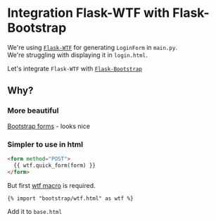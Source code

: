 # Integration Flask-WTF with Flask-Bootstrap


We're using [`Flask-WTF`](https://flask-wtf.readthedocs.io/en/stable/quickstart.html#creating-forms)
for generating `LoginForm` in `main.py`.  
We're struggling with displaying it in `login.html`.

Let's integrate `Flask-WTF` with [`Flask-Bootstrap`](https://pythonhosted.org/Flask-Bootstrap/basic-usage.html)

## Why?
### More beautiful
[Bootstrap forms](https://getbootstrap.com/docs/3.3/css/#forms) -
looks nice

### Simpler to use in html
```html
<form method="POST">
  {{ wtf.quick_form(form) }}
</form>
```

But first [wtf macro](https://pythonhosted.org/Flask-Bootstrap/macros.html#macros) is required.
```html
{% import "bootstrap/wtf.html" as wtf %}
```
Add it to `base.html`
